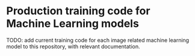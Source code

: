 # Production training code for Machine Learning models

TODO: add current training code for each image related machine learning model to this repository, with relevant 
documentation.
